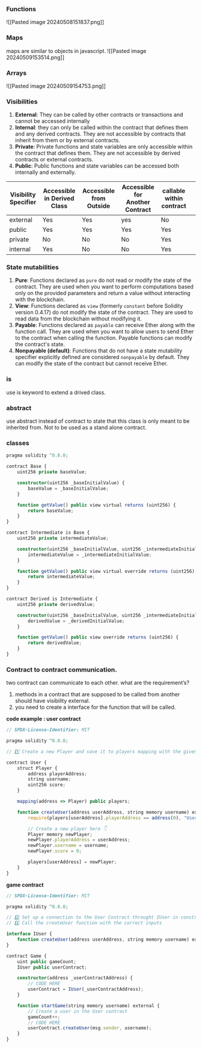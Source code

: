 
### Functions
![[Pasted image 20240508151837.png]]

### Maps
maps are similar to objects in javascript.
![[Pasted image 20240509153514.png]]


### Arrays
![[Pasted image 20240509154753.png]]

### Visibilities

1. **External**: They can be called by other contracts or transactions and cannot be accessed internally
2. **Internal**: they can only be called within the contract that defines them and any derived contracts. They are not accessible by contracts that inherit from them or by external contracts.
3. **Private**: Private functions and state variables are only accessible within the contract that defines them. They are not accessible by derived contracts or external contracts.
4. **Public**: Public functions and state variables can be accessed both internally and externally.
  
| Visibility Specifier | Accessible in Derived Class | Accessible from Outside | Accessible for Another Contract | callable within contract |     |
| -------------------- | --------------------------- | ----------------------- | ------------------------------- | ------------------------ | --- |
| external             | Yes                         | Yes                     | yes                             | No                       |     |
| public               | Yes                         | Yes                     | Yes                             | Yes                      |     |
| private              | No                          | No                      | No                              | Yes                      |     |
| internal             | Yes                         | No                      | No                              | Yes                      |     |
	
### State mutabilities 

1. **Pure**: Functions declared as `pure` do not read or modify the state of the contract. They are used when you want to perform computations based only on the provided parameters and return a value without interacting with the blockchain.
2. **View**: Functions declared as `view` (formerly `constant` before Solidity version 0.4.17) do not modify the state of the contract. They are used to read data from the blockchain without modifying it.
3. **Payable**: Functions declared as `payable` can receive Ether along with the function call. They are used when you want to allow users to send Ether to the contract when calling the function. Payable functions can modify the contract's state.
4. **Nonpayable (default)**: Functions that do not have a state mutability specifier explicitly defined are considered `nonpayable` by default. They can modify the state of the contract but cannot receive Ether.

### is 
use is keyword to extend a drived class.
### abstract
use abstract instead of contract to state that this class is only meant to be inherited from. Not to be used as a stand alone contract.

### classes
```ts
pragma solidity ^0.8.0;

contract Base {
    uint256 private baseValue;

    constructor(uint256 _baseInitialValue) {
        baseValue = _baseInitialValue;
    }

    function getValue() public view virtual returns (uint256) {
        return baseValue;
    }
}

contract Intermediate is Base {
    uint256 private intermediateValue;

    constructor(uint256 _baseInitialValue, uint256 _intermediateInitialValue) Base(_baseInitialValue) {
        intermediateValue = _intermediateInitialValue;
    }

    function getValue() public view virtual override returns (uint256) {
        return intermediateValue;
    }
}

contract Derived is Intermediate {
    uint256 private derivedValue;

    constructor(uint256 _baseInitialValue, uint256 _intermediateInitialValue, uint256 _derivedInitialValue) Intermediate(_baseInitialValue, _intermediateInitialValue) {
        derivedValue = _derivedInitialValue;
    }

    function getValue() public view override returns (uint256) {
        return derivedValue;
    }
}

```

### Contract to contract communication.
two contract can communicate to each other. what are the requirement’s?
1. methods in a contract that are supposed to be called from another should have visibility external.
2. you need to create a interface for the function that will be called.

**code example : user contract**
```ts
// SPDX-License-Identifier: MIT

pragma solidity ^0.8.0;

// 1️⃣ Create a new Player and save it to players mapping with the given data

contract User {
    struct Player {
        address playerAddress;
        string username;
        uint256 score;
    }

    mapping(address => Player) public players;

    function createUser(address userAddress, string memory username) external {
        require(players[userAddress].playerAddress == address(0), "User already exists");

        // Create a new player here 👇
        Player memory newPlayer;
        newPlayer.playerAddress = userAddress;
        newPlayer.username = username;
        newPlayer.score = 0;

        players[userAddress] = newPlayer;
    }
}

```

**game contract**
```ts
// SPDX-License-Identifier: MIT

pragma solidity ^0.8.0;

// 2️⃣ Set up a connection to the User Contract throught IUser in constructor
// 3️⃣ Call the createUser function with the correct inputs

interface IUser {
    function createUser(address userAddress, string memory username) external;
}

contract Game {
    uint public gameCount;
    IUser public userContract;

    constructor(address _userContractAddress) {
        // CODE HERE
        userContract = IUser(_userContractAddress);
    }

    function startGame(string memory username) external {
        // Create a user in the User contract
        gameCount++;
        // CODE HERE
        userContract.createUser(msg.sender, username);
    }
}

```
























